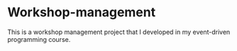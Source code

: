 # Workshop-management
This is a workshop management project that I developed in my event-driven programming course. 
